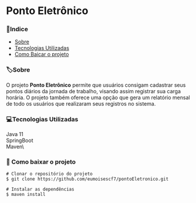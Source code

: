 # Ponto Eletrônico

### 📍Indice

- [Sobre](#-sobre-s)
- [Tecnologias Utilizadas](#-tecnologias-utilizadas)
- [Como Baicar o projeto](#-como-baixar-o-projeto)

### 🏷Sobre

O projeto **Ponto Eletrônico** permite que usuários consigam cadastrar seus pontos diários da jornada
de trabalho, visando assim registrar sua carga horária. O projeto também oferece uma opção que
gera um relatório mensal de todo os usuários que realizaram seus registros no sistema.

### 💻Tecnologias Utilizadas

Java 11\
SpringBoot\
Maven\


### 📁 Como baixar o projeto

``` 
# Clonar o repositório do projeto
$ git clone https://github.com/eumoisescf7/pontoEletronico.git

# Instalar as dependências
$ maven install 

